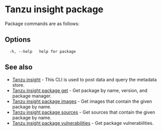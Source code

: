 # Tanzu insight package

Package commands are as follows:

## <a id='options'></a>Options

```
  -h, --help   help for package
```

## <a id='see-also'></a>See also

* [Tanzu insight](insight.md)	 - This CLI is used to post data and query the metadata store.
* [Tanzu insight package get](insight-package-get.md)	 - Get package by name, version, and package manager.
* [Tanzu insight package images](insight-package-images.md)	 - Get images that contain the given package by name.
* [Tanzu insight package sources](insight-package-sources.md)	 - Get sources that contain the given package by name.
* [Tanzu insight package vulnerabilities](insight-package-vulnerabilities.md)	 - Get package vulnerabilities.
